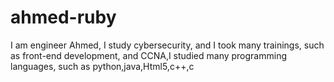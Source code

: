 # ahmed-ruby
I am engineer Ahmed, I study cybersecurity, and I took many trainings, such as front-end development, and CCNA,I studied many programming languages, such as python,java,Html5,c++,c
